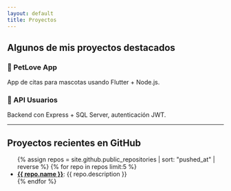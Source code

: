 ```yaml
---
layout: default
title: Proyectos
---
```


## Algunos de mis proyectos destacados

### 🐶 PetLove App
App de citas para mascotas usando Flutter + Node.js.

### 🧩 API Usuarios
Backend con Express + SQL Server, autenticación JWT.

---

## Proyectos recientes en GitHub

<ul>
  {% assign repos = site.github.public_repositories | sort: "pushed_at" | reverse %}
  {% for repo in repos limit:5 %}
    <li>
      <strong><a href="{{ repo.html_url }}" target="_blank">{{ repo.name }}</a></strong>: {{ repo.description }}
    </li>
  {% endfor %}
</ul>
